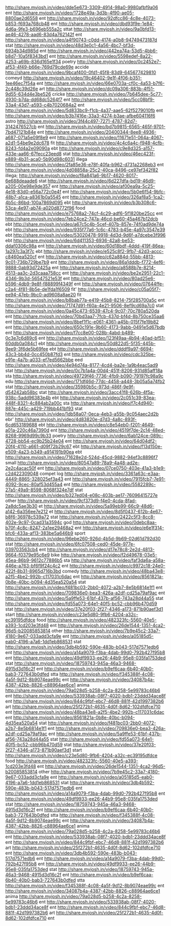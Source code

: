 http://share.myjosh.in/video/dde5e673-3309-4914-98a0-9980afbf9a06 ent
http://share.myjosh.in/video/1728e49a-3d3b-4f90-ae05-8800ae2d6558 ent
http://share.myjosh.in/video/92dfcc86-4c8e-4073-b853-f693a768cb48 ent
http://share.myjosh.in/video/dbd93f9e-1e84-4d6a-9fe3-b696eb555a2c sttat
http://share.myjosh.in/video/9a0bfd13-ae46-4278-aad6-83d4a762142f ent
http://share.myjosh.in/video/a4f90743-c0dd-4174-a0b8-94749473187d stat
http://share.myjosh.in/video/48d3e0c1-4a56-4bc7-bf3d-6934b34d985d ent
http://share.myjosh.in/video/442ea74a-53d5-4bb6-b8d7-10a5f8343bd1 ent
http://share.myjosh.in/video/5598edef-8a22-4253-a69b-836d165e1f34 poetry
http://share.myjosh.in/video/0c2452e7-af53-4f49-b66e-769d79cde69e accide
http://share.myjosh.in/video/9bcaf400-0fd1-45f8-83d9-645677429810 comeyd
http://share.myjosh.in/video/19c46402-9e1f-4f06-b351-1ee46ec7f54a ent
http://share.myjosh.in/video/66e0703a-cf0c-4a53-b7f6-2c448c39d26e art
http://share.myjosh.in/video/dc09a306-883b-4f51-9d55-634d4e3be526 cricke
http://share.myjosh.in/video/7b645dee-5c77-4930-b7da-dd68dc5264f7 ent
http://share.myjosh.in/video/5cc08bf9-33a4-43d7-a593-c4b7020684a2 ent
http://share.myjosh.in/video/5d833bc9-f1cb-4a37-aae5-62f5279010fb ent
http://share.myjosh.in/video/b3b7416e-33a3-4274-b3ae-afbe604116f6 astro
http://share.myjosh.in/video/3f44c497-7271-4787-82d7-3142476527cb ent
http://share.myjosh.in/video/bd7b9815-6565-465f-9701-7bd47121b84e ent
http://share.myjosh.in/video/20400344-8ee8-4936-a687-071a5e09f8e9 ent
http://share.myjosh.in/video/11671e51-064a-4067-a2d1-54be9e2dc678 fit
http://share.myjosh.in/video/4c4c6a4c-f948-4cfb-8243-fd4a2e09090a ebt
http://share.myjosh.in/video/c9e8d325-a157-433e-aa66-67fecc23eed8 stat
http://share.myjosh.in/video/46ec423f-e889-4b31-aca0-5b90d98c6031 illega
http://share.myjosh.in/video/2fa85e36-e78f-40fa-b962-d731a2268eb3 ent
http://share.myjosh.in/video/4d08858a-25c2-40ca-8496-ce97ef342f82 illega;
http://share.myjosh.in/video/f8a841a6-9b17-4620-8017-6e688deaade6 stat
http://share.myjosh.in/video/6d227dfa-bd19-46d9-a205-00e98e9de357 ent
http://share.myjosh.in/video/af00ea9a-5c25-4e18-83d0-e56a772c0e4f ent
http://share.myjosh.in/video/5b0e6f54-9bfc-48b7-a1ca-a8361b0a5545 ent
http://share.myjosh.in/video/326af8a5-1ca2-4b5c-86bd-100a7869d095 ebt
http://share.myjosh.in/video/b3b308c6-53ca-4e97-ab74-a020d8772f96 food
http://share.myjosh.in/video/e75768a2-74cf-4c29-adf6-5f1820be25cc ent
http://share.myjosh.in/video/7eb24ce2-747a-46cd-be60-45a467b12dcb ebt
http://share.myjosh.in/video/a67c5c4b-5cef-407b-857e-74f0ad9de74a ebt
http://share.myjosh.in/video/935f77a6-1c6c-4783-b45e-4a97c3547e39 ebt
http://share.myjosh.in/video/53020478-9918-4d3d-9d6f-a7dcebe3f996 ebt
http://share.myjosh.in/video/6d411353-6936-42a8-be53-ddaf0306c98a ent
http://share.myjosh.in/video/60d18bdf-4ddd-419f-86ea-1a297c3a3f7c ebt
http://share.myjosh.in/video/e525c8f2-9fb7-42d3-accc-c8460ea520cf ent
http://share.myjosh.in/video/c62a884d-55bb-4813-9c01-736b729be7b9 ent
http://share.myjosh.in/video/86a1dddb-f772-4ef6-9888-0ab93d72425a ent
http://share.myjosh.in/video/a8588b7e-8214-4513-aa3c-2d3caaa758cc ent
http://share.myjosh.in/video/be2e2951-22c1-4346-9b3d-56547521e53f ent
http://share.myjosh.in/video/80ad25e6-b596-4db9-9e8f-f88899f4349f ent
http://share.myjosh.in/video/07644ffe-c2a4-4f81-8b5e-de1fda1f6509 fit'
http://share.myjosh.in/video/c05a05f7-ee94-47eb-9bc0-ad9608a8ae20 fit
http://share.myjosh.in/video/b8bab77a-e419-45b8-8214-75f285700a5c ent
http://share.myjosh.in/video/71747d91-f60a-4e21-9506-8ef9cd69a7c0 stat
http://share.myjosh.in/video/0a45c473-6539-47c4-9c07-70c780a520da ent
http://share.myjosh.in/video/70bd3aa7-7fcb-437d-bf4d-8b750ce35aa6 ent
http://share.myjosh.in/video/8bef1f1c-e061-4361-a45b-015f7fe19b82 ent
http://share.myjosh.in/video/650c191e-9b60-4173-9abb-0491e5d67bdb ent
http://share.myjosh.in/video/f7cc8e00-028b-4abd-b489-0c3e7c6d89c6 ent
http://share.myjosh.in/video/123f49aa-4b94-40ad-bf51-60ddb0a084c1 ebt
http://share.myjosh.in/video/50d822d5-5f35-445b-9ee9-3f6de5b69fee ebt
http://share.myjosh.in/video/dddf9a97-6694-43c3-bb4d-0cc450b87fd3 ent
http://share.myjosh.in/video/cdc325be-e91e-4a7b-a033-ef7ed5662bbe eed
http://share.myjosh.in/video/4e94d74a-8177-4cd4-ba2e-1a9b4eac5ad9 stat
http://share.myjosh.in/video/0c7b1a4a-00d4-451f-8206-931d85aff18a sta
http://share.myjosh.in/video/49729f46-7736-4fb9-b090-79197fc98a9c edu
http://share.myjosh.in/video/171df46d-77dc-4458-a448-3b05a5a74fb2 stat
http://share.myjosh.in/video/35980b5c-973d-486f-9e9f-d54242ab58bc stat
http://share.myjosh.in/video/3acc41f8-626b-4f5a-938c-5add96383e4b ebt
http://share.myjosh.in/video/2c051c39-83ea-448f-8321-4c884ab2a00c sta
http://share.myjosh.in/video/f7c4d940-887e-445c-a429-719bb441bf93 stat
http://share.myjosh.in/video/1db58a07-0eca-4eb3-a55b-9c054aec2d2b ebr'
http://share.myjosh.in/video/4d83820e-d7d3-4a8c-893f-6cd653189688 ebt
http://share.myjosh.in/video/c8e54eb0-f201-4649-a01a-220c46a7390d ent
http://share.myjosh.in/video/4519f7de-2c14-48ed-8268-9969d99c9b33 poetry
http://share.myjosh.in/video/6ab124ce-089c-4728-bb54-ec9b25b24e04 ent
http://share.myjosh.in/video/64d04df2-20f4-4110-a661-d09f72b29c67 ebt
http://share.myjosh.in/video/f13d150e-e509-4a23-b349-a914191b90ea ebt
http://share.myjosh.in/video/71628e2d-524d-45cd-9882-94ef3c8896f7 small
http://share.myjosh.in/video/80547a89-78a9-4a48-ad2e-2e2c4acac50f ent
http://share.myjosh.in/video/07ce0750-403e-41a3-b1e9-c2d422309048 compet log
http://share.myjosh.in/video/3361a63c-e3aa-4449-8865-328025ef3a43 ent
http://share.myjosh.in/video/7915fcb7-7e91-4092-9cec-80af53d455a4 ent
http://share.myjosh.in/video/5582289c-27a5-49a9-8598-8068f324e7df stat
http://share.myjosh.in/video/b327ed04-e08c-403b-ae17-76096415727e  other
http://share.myjosh.in/video/9cf373d9-f4e0-4cda-8fad-2a8dc5ae3b30 et
http://share.myjosh.in/video/5a99eb99-66c9-48d6-a142-6a356ee7e212 et
http://share.myjosh.in/video/8d5f0437-612b-4e67-b8f6-36978c539a72 stat
http://share.myjosh.in/video/2422c5f3-8cc8-402e-9c97-0cad31a3594c god
http://share.myjosh.in/video/0debc8aa-b70f-4c8c-8247-2a1ee29468a2 ent
http://share.myjosh.in/video/e6e1f314-bfc6-433a-af13-383be5a646b9 sport
http://share.myjosh.in/video/96ebe260-926d-4b5d-9b69-02d61d792d30 stat
http://share.myjosh.in/video/6fc07508-ced0-45de-977e-039703563cb4 ent
http://share.myjosh.in/video/d17e78c8-2e2d-4813-9664-f0379e95c6e9 bike
http://share.myjosh.in/video/f2d49678-03e5-45ea-86b9-9612c77886b5 sta
http://share.myjosh.in/video/faf3da6a-a58a-446e-a763-bf6f9f24c4c2 ent
http://share.myjosh.in/video/c9972c18-24e0-422f-8b31-8965d716b3bd comedy
http://share.myjosh.in/video/48ba43e8-a2f5-4be2-992b-c117031c6dac ent
http://share.myjosh.in/video/8561821a-0b8e-40bc-b094-4d35ea520a54 stat
http://share.myjosh.in/video/f481bc03-2bb0-4072-a2b7-8e5b6814e1f1 ent
http://share.myjosh.in/video/709836e0-bea3-426a-a2df-cd25a79af9ac ent
http://share.myjosh.in/video/5a9ffe53-61bf-437b-af56-743a28d44a55 stat
http://share.myjosh.in/video/fd55a073-64e1-40f5-bc52-cbb96b470d59 stat
http://share.myjosh.in/video/37e20f03-2f27-4346-a173-871b90aef3d1 start
http://share.myjosh.in/video/c23e5d80-9fb6-4204-a32c-ec39195dfdce food
http://share.myjosh.in/video/482323fc-5560-40e5-a393-1cd203e3fd48 ent
http://share.myjosh.in/video/26de1544-1351-4ca2-96d5-b20085853814 other
http://share.myjosh.in/video/7b9e45c2-33a7-4180-9e67-033add3cfa9e ent
http://share.myjosh.in/video/a05185d5-eab0-4196-a7a6-1dd1eb868531 stat
http://share.myjosh.in/video/3db4b592-590e-483b-b043-517d7571edb6 ent
http://share.myjosh.in/video/a14a9079-f3ba-4dab-99d0-792b427f95b8 ent
http://share.myjosh.in/video/49df9933-ee26-44b9-95e8-035fa1753ded stat
http://share.myjosh.in/video/18759743-945a-46a3-9468-4915d3d16c2f ent
http://share.myjosh.in/video/b9ef6caa-6b40-40b0-bab3-727643b0dfed stta
http://share.myjosh.in/video/f345388f-4c08-4a5f-9d12-8b9074eae99c ent
http://share.myjosh.in/video/34087b4a-4387-42bb-8826-c88964ae6ce1 anima
http://share.myjosh.in/video/79a028d5-b258-4c2a-8258-5e99783c46b6 ent
http://share.myjosh.in/video/533938ab-08f7-4020-bdb1-23ddd34ace8f ent
http://share.myjosh.in/video/844c9fbf-ebc7-46d8-881f-42d1997382b6 art
http://share.myjosh.in/video/25f272b1-4635-4d0f-8d62-102dfdfce710 ent
http://share.myjosh.in/video/48ba43e8-a2f5-4be2-992b-c117031c6dac ent
http://share.myjosh.in/video/8561821a-0b8e-40bc-b094-4d35ea520a54 stat
http://share.myjosh.in/video/f481bc03-2bb0-4072-a2b7-8e5b6814e1f1 ent
http://share.myjosh.in/video/709836e0-bea3-426a-a2df-cd25a79af9ac ent
http://share.myjosh.in/video/5a9ffe53-61bf-437b-af56-743a28d44a55 stat
http://share.myjosh.in/video/fd55a073-64e1-40f5-bc52-cbb96b470d59 stat
http://share.myjosh.in/video/37e20f03-2f27-4346-a173-871b90aef3d1 start
http://share.myjosh.in/video/c23e5d80-9fb6-4204-a32c-ec39195dfdce food
http://share.myjosh.in/video/482323fc-5560-40e5-a393-1cd203e3fd48 ent
http://share.myjosh.in/video/26de1544-1351-4ca2-96d5-b20085853814 other
http://share.myjosh.in/video/7b9e45c2-33a7-4180-9e67-033add3cfa9e ent
http://share.myjosh.in/video/a05185d5-eab0-4196-a7a6-1dd1eb868531 stat
http://share.myjosh.in/video/3db4b592-590e-483b-b043-517d7571edb6 ent
http://share.myjosh.in/video/a14a9079-f3ba-4dab-99d0-792b427f95b8 ent
http://share.myjosh.in/video/49df9933-ee26-44b9-95e8-035fa1753ded stat
http://share.myjosh.in/video/18759743-945a-46a3-9468-4915d3d16c2f ent
http://share.myjosh.in/video/b9ef6caa-6b40-40b0-bab3-727643b0dfed stta
http://share.myjosh.in/video/f345388f-4c08-4a5f-9d12-8b9074eae99c ent
http://share.myjosh.in/video/34087b4a-4387-42bb-8826-c88964ae6ce1 anima
http://share.myjosh.in/video/79a028d5-b258-4c2a-8258-5e99783c46b6 ent
http://share.myjosh.in/video/533938ab-08f7-4020-bdb1-23ddd34ace8f ent
http://share.myjosh.in/video/844c9fbf-ebc7-46d8-881f-42d1997382b6 art
http://share.myjosh.in/video/25f272b1-4635-4d0f-8d62-102dfdfce710 ent
http://share.myjosh.in/video/3db4b592-590e-483b-b043-517d7571edb6 ent
http://share.myjosh.in/video/a14a9079-f3ba-4dab-99d0-792b427f95b8 ent
http://share.myjosh.in/video/49df9933-ee26-44b9-95e8-035fa1753ded stat
http://share.myjosh.in/video/18759743-945a-46a3-9468-4915d3d16c2f ent
http://share.myjosh.in/video/b9ef6caa-6b40-40b0-bab3-727643b0dfed stta
http://share.myjosh.in/video/f345388f-4c08-4a5f-9d12-8b9074eae99c ent
http://share.myjosh.in/video/34087b4a-4387-42bb-8826-c88964ae6ce1 anima
http://share.myjosh.in/video/79a028d5-b258-4c2a-8258-5e99783c46b6 ent
http://share.myjosh.in/video/533938ab-08f7-4020-bdb1-23ddd34ace8f ent
http://share.myjosh.in/video/844c9fbf-ebc7-46d8-881f-42d1997382b6 art
http://share.myjosh.in/video/25f272b1-4635-4d0f-8d62-102dfdfce710 ent
